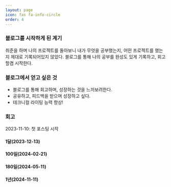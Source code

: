 ```yaml
---
layout: page
icon: fas fa-info-circle
order: 4
---
```


### 블로그를 시작하게 된 계기
취준을 하며 나의 프로젝트를 돌아보니 내가 무엇을 공부했는지, 어떤 프로젝트를 했는지 제대로 기록되어있지 않았다. 블로그를 통해 나의 공부를 완성도 있게 기록하고, 회고할겸 시작한다.

### 블로그에서 얻고 싶은 것
- 블로그를 통해 회고하며, 성장하는 것을 느끼보려한다.
- 공유하고, 피드백을 받으며 성장하고 싶다.
- 테크니컬 라이팅 능력 향상!

### 회고
2023-11-10: 첫 포스팅 시작
#### 1달(2023-12-13)
#### 100일(2024-02-21)
#### 180일(2024-05-11)
#### 1년(2024-11-11)
